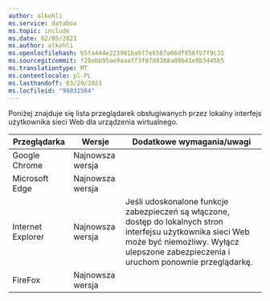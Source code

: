 ```yaml
---
author: alkohli
ms.service: databox
ms.topic: include
ms.date: 02/05/2021
ms.author: alkohli
ms.openlocfilehash: b5fa444e223991ba6f7e6587a66df858fb7f9c31
ms.sourcegitcommit: f28ebb95ae9aaaff3f87d8388a09b41e0b3445b5
ms.translationtype: MT
ms.contentlocale: pl-PL
ms.lasthandoff: 03/29/2021
ms.locfileid: "99831584"
---
```

Poniżej znajduje się lista przeglądarek obsługiwanych przez lokalny interfejs użytkownika sieci Web dla urządzenia wirtualnego.

|Przeglądarka  |Wersje  |Dodatkowe wymagania/uwagi  |
|---------|---------|---------|
|Google Chrome   |Najnowsza wersja         |         |
|Microsoft Edge    | Najnowsza wersja        |         |
|Internet Explorer     | Najnowsza wersja        |Jeśli udoskonalone funkcje zabezpieczeń są włączone, dostęp do lokalnych stron interfejsu użytkownika sieci Web może być niemożliwy. Wyłącz ulepszone zabezpieczenia i uruchom ponownie przeglądarkę. |
|FireFox    |Najnowsza wersja         |         |